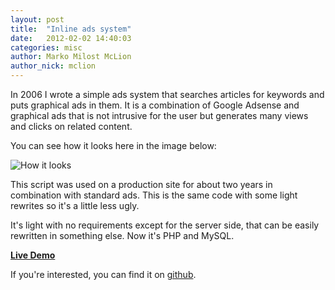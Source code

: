 ```yaml
---
layout: post
title:  "Inline ads system"
date:   2012-02-02 14:40:03
categories: misc
author: Marko Milost McLion
author_nick: mclion
---
```


In 2006 I wrote a simple ads system that searches articles for keywords and puts graphical ads in them. It is a combination of Google Adsense and graphical ads that is not intrusive for the user but generates many views and clicks on related content.
<!--break-->

You can see how it looks here in the image below:

![How it looks](http://i438.photobucket.com/albums/qq103/mmclion/2linesads.jpg)


This script was used on a production site for about two years in combination with standard ads. This is the same code with some light rewrites so it's a little less ugly. 

It's light with no requirements except for the server side, that can be easily rewritten in something else. Now it's PHP and MySQL.

**[Live Demo](http://mclion.tuinzdaj.net/2linesads/demo.html "live demo")**

If you're interested, you can find it on [github]().

